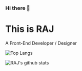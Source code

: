 ### Hi there 👋
<h1>    This is RAJ</h1>
<p> A Front-End Developer / Designer</p>

<!--
**verreauxblack/verreauxblack** is a ✨ _special_ ✨ repository because its `README.md` (this file) appears on your GitHub profile.

Here are some ideas to get you started:

- 🔭 I’m currently working on ...
- 🌱 I’m currently learning ...
- 👯 I’m looking to collaborate on ...
- 🤔 I’m looking for help with ...
- 💬 Ask me about ...
- 📫 How to reach me: ...
- 😄 Pronouns: ...
- ⚡ Fun fact: ...
-->

![Top Langs](https://github-readme-stats.vercel.app/api/top-langs/?username=verreauxblack&theme=tokyonight)



![RAJ's github stats](https://github-readme-stats.vercel.app/api?username=verreauxblack&show_icons=true&theme=radical)


<!--(https://github.com/anuraghazra/github-readme-stats) [![ReadMe Card](https://github-readme-stats.vercel.app/api/pin/?username=verreauxblack&repo=CSS_Art)](https://github.com/anuraghazra/github-readme-stats)
[![Top Langs](https://github-readme-stats.vercel.app/api/top-langs/?username=verreauxblack)](https://github.com/anuraghazra/github-readme-stats) -->
